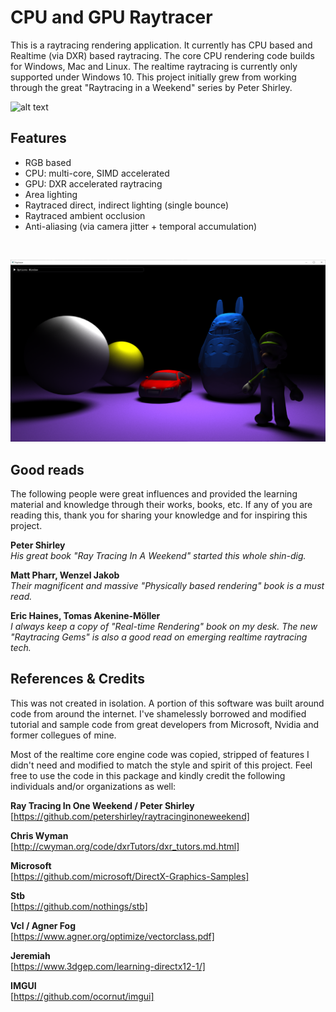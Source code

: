 # CPU and GPU Raytracer
This is a raytracing rendering application. It currently has CPU based and Realtime (via DXR) based raytracing. The core CPU rendering code builds for Windows, Mac and Linux. The realtime raytracing is currently only supported under Windows 10. This project initially grew from working through the great "Raytracing in a Weekend" series by Peter Shirley.
<br>

![alt text](https://github.com/KhoiFish/raytracer/blob/master/SavedImages/final.png "CPU traced image")
<br>

## Features
* RGB based
* CPU: multi-core, SIMD accelerated
* GPU: DXR accelerated raytracing
* Area lighting
* Raytraced direct, indirect lighting (single bounce)
* Raytraced ambient occlusion
* Anti-aliasing (via camera jitter + temporal accumulation)
<br>

![alt text](https://github.com/KhoiFish/raytracer/blob/master/SavedImages/realtime.png "GPU traced image")
<br>

## Good reads

The following people were great influences and provided the learning material and knowledge through their works, books, etc. If any of you are reading this, thank you for sharing your knowledge and for inspiring this project.

**Peter Shirley**
<br>
*His great book "Ray Tracing In A Weekend" started this whole shin-dig.*
  
**Matt Pharr, Wenzel Jakob**
<br>
*Their magnificent and massive "Physically based rendering" book is a must read.*

**Eric Haines, Tomas Akenine-Möller**
<br>
*I always keep a copy of "Real-time Rendering" book on my desk. The new "Raytracing Gems" is also a good read on emerging realtime raytracing tech.*

## References & Credits

This was not created in isolation. A portion of this software was built around code from around the internet. I've shamelessly borrowed and modified tutorial and sample code from great developers from Microsoft, Nvidia and former collegues of mine.

Most of the realtime core engine code was copied, stripped of features I didn't need and modified to match the style and spirit of this project. Feel free to use the code in this package and kindly credit the following individuals and/or organizations as well:

**Ray Tracing In One Weekend / Peter Shirley**
<br>
[https://github.com/petershirley/raytracinginoneweekend]

**Chris Wyman**
<br>
[http://cwyman.org/code/dxrTutors/dxr_tutors.md.html]

**Microsoft**
<br>
[https://github.com/microsoft/DirectX-Graphics-Samples]

**Stb**
<br>
[https://github.com/nothings/stb]

**Vcl / Agner Fog**
<br>
[https://www.agner.org/optimize/vectorclass.pdf]

**Jeremiah**
<br>
[https://www.3dgep.com/learning-directx12-1/]

**IMGUI**
<br>
[https://github.com/ocornut/imgui]


